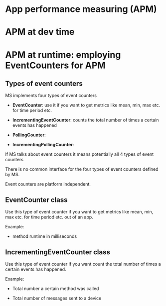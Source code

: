 App performance measuring (APM)
==============

# APM at dev time




# APM at runtime: employing EventCounters for APM

## Types of event counters

MS implements four types of event counters

-	**EventCounter**: use it if you want to get metrics like mean, min, max etc. for time period etc.

-	**IncrementingEventCounter**: counts the total number of times a certain events has happened

-	**PollingCounter**:

-	**IncrementingPollingCounter**:

If MS talks about event counters it means potentially all 4 types of event counters 

There is no common interface for the four types of event counters defined by MS. 

Event counters are platform independent.

## EventCounter class

Use this type of event counter if you want to get metrics like mean, min, max etc. for time period etc. out of an app.

Example: 

-	method runtime in milliseconds

## IncrementingEventCounter class

Use this type of event counter if you want count the total number of times a certain events has happened.

Example: 

-	Total number a certain method was called

-	Total number of messages sent to a device
